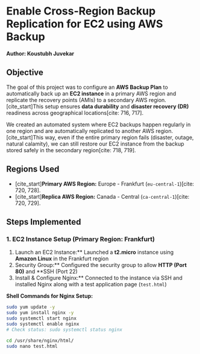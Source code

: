 # Enable Cross-Region Backup Replication for EC2 using AWS Backup
**Author: Koustubh Juvekar**

## Objective
The goal of this project was to configure an **AWS Backup Plan** to automatically back up an **EC2 instance** in a primary AWS region and replicate the recovery points (AMIs) to a secondary AWS region. [cite_start]This setup ensures **data durability** and **disaster recovery (DR)** readiness across geographical locations[cite: 716, 717].

We created an automated system where EC2 backups happen regularly in one region and are automatically replicated to another AWS region. [cite_start]This way, even if the entire primary region fails (disaster, outage, natural calamity), we can still restore our EC2 instance from the backup stored safely in the secondary region[cite: 718, 719].

## Regions Used
* [cite_start]**Primary AWS Region:** Europe - Frankfurt (`eu-central-1`)[cite: 720, 728].
* [cite_start]**Replica AWS Region:** Canada - Central (`ca-central-1`)[cite: 720, 729].

## Steps Implemented

### 1. EC2 Instance Setup (Primary Region: Frankfurt)
1.  Launch an EC2 Instance:** Launched a **t2.micro** instance using **Amazon Linux** in the Frankfurt region
2.  Security Group:** Configured the security group to allow **HTTP (Port 80)** and **SSH (Port 22)
3.  Install & Configure Nginx:** Connected to the instance via SSH and installed Nginx along with a test application page (`test.html`)

**Shell Commands for Nginx Setup:**
```bash
sudo yum update -y
sudo yum install nginx -y
sudo systemctl start nginx
sudo systemctl enable nginx
# Check status: sudo systemctl status nginx

cd /usr/share/nginx/html/
sudo nano test.html
